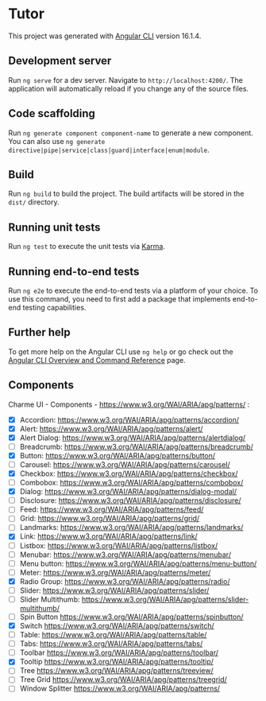 # Tutor

This project was generated with [Angular CLI](https://github.com/angular/angular-cli) version 16.1.4.

## Development server

Run `ng serve` for a dev server. Navigate to `http://localhost:4200/`. The application will automatically reload if you change any of the source files.

## Code scaffolding

Run `ng generate component component-name` to generate a new component. You can also use `ng generate directive|pipe|service|class|guard|interface|enum|module`.

## Build

Run `ng build` to build the project. The build artifacts will be stored in the `dist/` directory.

## Running unit tests

Run `ng test` to execute the unit tests via [Karma](https://karma-runner.github.io).

## Running end-to-end tests

Run `ng e2e` to execute the end-to-end tests via a platform of your choice. To use this command, you need to first add a package that implements end-to-end testing capabilities.

## Further help

To get more help on the Angular CLI use `ng help` or go check out the [Angular CLI Overview and Command Reference](https://angular.io/cli) page.

## Components

Charme UI - Components - https://www.w3.org/WAI/ARIA/apg/patterns/ :

- [x] Accordion: https://www.w3.org/WAI/ARIA/apg/patterns/accordion/
- [x] Alert: https://www.w3.org/WAI/ARIA/apg/patterns/alert/
- [x] Alert Dialog: https://www.w3.org/WAI/ARIA/apg/patterns/alertdialog/
- [ ] Breadcrumb: https://www.w3.org/WAI/ARIA/apg/patterns/breadcrumb/
- [x] Button: https://www.w3.org/WAI/ARIA/apg/patterns/button/
- [ ] Carousel: https://www.w3.org/WAI/ARIA/apg/patterns/carousel/
- [x] Checkbox: https://www.w3.org/WAI/ARIA/apg/patterns/checkbox/
- [ ] Combobox: https://www.w3.org/WAI/ARIA/apg/patterns/combobox/
- [x] Dialog: https://www.w3.org/WAI/ARIA/apg/patterns/dialog-modal/
- [ ] Disclosure: https://www.w3.org/WAI/ARIA/apg/patterns/disclosure/
- [ ] Feed: https://www.w3.org/WAI/ARIA/apg/patterns/feed/
- [ ] Grid: https://www.w3.org/WAI/ARIA/apg/patterns/grid/
- [ ] Landmarks: https://www.w3.org/WAI/ARIA/apg/patterns/landmarks/
- [x] Link: https://www.w3.org/WAI/ARIA/apg/patterns/link/
- [ ] Listbox: https://www.w3.org/WAI/ARIA/apg/patterns/listbox/
- [ ] Menubar: https://www.w3.org/WAI/ARIA/apg/patterns/menubar/
- [ ] Menu button: https://www.w3.org/WAI/ARIA/apg/patterns/menu-button/
- [ ] Meter: https://www.w3.org/WAI/ARIA/apg/patterns/meter/
- [x] Radio Group: https://www.w3.org/WAI/ARIA/apg/patterns/radio/
- [ ] Slider: https://www.w3.org/WAI/ARIA/apg/patterns/slider/
- [ ] Slider Multithumb:  https://www.w3.org/WAI/ARIA/apg/patterns/slider-multithumb/
- [ ] Spin Button https://www.w3.org/WAI/ARIA/apg/patterns/spinbutton/
- [x] Switch https://www.w3.org/WAI/ARIA/apg/patterns/switch/
- [ ] Table: https://www.w3.org/WAI/ARIA/apg/patterns/table/
- [ ] Tabs: https://www.w3.org/WAI/ARIA/apg/patterns/tabs/
- [ ] Toolbar https://www.w3.org/WAI/ARIA/apg/patterns/toolbar/
- [x] Tooltip https://www.w3.org/WAI/ARIA/apg/patterns/tooltip/
- [ ] Tree https://www.w3.org/WAI/ARIA/apg/patterns/treeview/
- [ ] Tree Grid https://www.w3.org/WAI/ARIA/apg/patterns/treegrid/
- [ ] Window Splitter https://www.w3.org/WAI/ARIA/apg/patterns/
